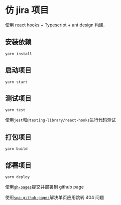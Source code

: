 # 仿 jira 项目

使用 react hooks + Typescript + ant design 构建.

## 安装依赖

```
yarn install
```

## 启动项目

```
yarn start
```

## 测试项目

```
yarn test
```

使用`jest`和`@testing-library/react-hooks`进行代码测试

## 打包项目

```
yarn build
```

## 部署项目

```
yarn deploy
```

使用[`gh-pages`](https://github.com/tschaub/gh-pages)提交并部署到 github page

使用[`spa-github-pages`](https://github.com/rafgraph/spa-github-pages)解决单页应用跳转 404 问题
